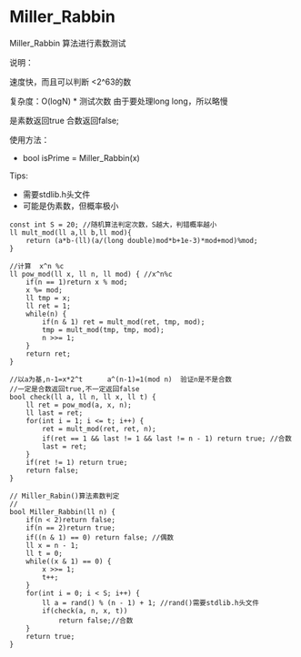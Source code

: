 # Miller_Rabbin

 Miller_Rabbin 算法进行素数测试

说明：

 速度快，而且可以判断 <2^63的数

 复杂度：O(logN) * 测试次数 由于要处理long long，所以略慢

 是素数返回true 合数返回false;
 
使用方法：
 
 * bool isPrime =  Miller_Rabbin(x)

Tips:
 
 * 需要stdlib.h头文件
 * 可能是伪素数，但概率极小
 

```
const int S = 20; //随机算法判定次数，S越大，判错概率越小
ll mult_mod(ll a,ll b,ll mod){
    return (a*b-(ll)(a/(long double)mod*b+1e-3)*mod+mod)%mod;
}

//计算  x^n %c
ll pow_mod(ll x, ll n, ll mod) { //x^n%c
    if(n == 1)return x % mod;
    x %= mod;
    ll tmp = x;
    ll ret = 1;
    while(n) {
        if(n & 1) ret = mult_mod(ret, tmp, mod);
        tmp = mult_mod(tmp, tmp, mod);
        n >>= 1;
    }
    return ret;
}

//以a为基,n-1=x*2^t      a^(n-1)=1(mod n)  验证n是不是合数
//一定是合数返回true,不一定返回false
bool check(ll a, ll n, ll x, ll t) {
    ll ret = pow_mod(a, x, n);
    ll last = ret;
    for(int i = 1; i <= t; i++) {
        ret = mult_mod(ret, ret, n);
        if(ret == 1 && last != 1 && last != n - 1) return true; //合数
        last = ret;
    }
    if(ret != 1) return true;
    return false;
}

// Miller_Rabin()算法素数判定
//
bool Miller_Rabbin(ll n) {
    if(n < 2)return false;
    if(n == 2)return true;
    if((n & 1) == 0) return false; //偶数
    ll x = n - 1;
    ll t = 0;
    while((x & 1) == 0) {
        x >>= 1;
        t++;
    }
    for(int i = 0; i < S; i++) {
        ll a = rand() % (n - 1) + 1; //rand()需要stdlib.h头文件
        if(check(a, n, x, t))
            return false;//合数
    }
    return true;
}
```